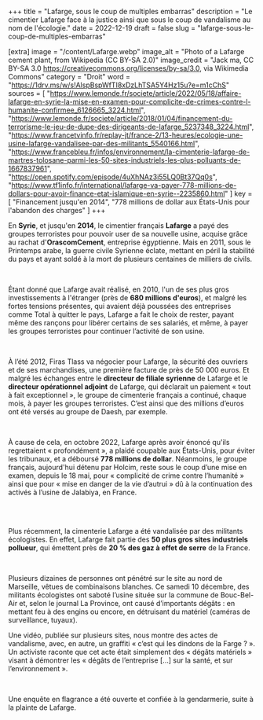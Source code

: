 +++
title = "Lafarge, sous le coup de multiples embarras"
description = "Le cimentier Lafarge face à la justice ainsi que sous le coup de vandalisme au nom de l'écologie."
date = 2022-12-19
draft = false
slug = "lafarge-sous-le-coup-de-multiples-embarras"

[extra]
image = "/content/Lafarge.webp"
image_alt = "Photo of a Lafarge cement plant, from Wikipedia (CC BY-SA 2.0)"
image_credit = "Jack ma, CC BY-SA 3.0 <https://creativecommons.org/licenses/by-sa/3.0>, via Wikimedia Commons"
category = "Droit"
word = "https://1drv.ms/w/s!AlspBspWfTI8xDzLhTSA5Y4Hz15u?e=m1cChS"
sources = [
    "https://www.lemonde.fr/societe/article/2022/05/18/affaire-lafarge-en-syrie-la-mise-en-examen-pour-complicite-de-crimes-contre-l-humanite-confirmee_6126665_3224.html",
    "https://www.lemonde.fr/societe/article/2018/01/04/financement-du-terrorisme-le-jeu-de-dupe-des-dirigeants-de-lafarge_5237348_3224.html",
    "https://www.francetvinfo.fr/replay-jt/france-2/13-heures/ecologie-une-usine-lafarge-vandalisee-par-des-militants_5540166.html",
    "https://www.francebleu.fr/infos/environnement/la-cimenterie-lafarge-de-martres-tolosane-parmi-les-50-sites-industriels-les-plus-polluants-de-1667837961",
    "https://open.spotify.com/episode/4uXhNAz3i55LQ0Bt37Qq0s",
    "https://www.tf1info.fr/international/lafarge-va-payer-778-millions-de-dollars-pour-avoir-finance-etat-islamique-en-syrie--2235860.html"
]
key = [
    "Financement jusqu'en 2014",
    "778 millions de dollar aux États-Unis pour l'abandon des charges"
]
+++

En **Syrie**, et jusqu'en **2014**, le cimentier français **Lafarge** a payé des groupes terroristes pour pouvoir user de sa nouvelle usine, acquise grâce au rachat d'**OrascomCement**, entreprise égyptienne. Mais en 2011, sous le Printemps arabe, la guerre civile Syrienne éclate, mettant en péril la stabilité du pays et ayant soldé à la mort de plusieurs centaines de milliers de civils. 

<br />

Étant donné que Lafarge avait réalisé, en 2010, l'un de ses plus gros investissements à l'étranger (près de **680 millions d'euros**), et malgré les fortes tensions présentes, qui avaient déjà poussées des entreprises comme Total à quitter le pays, Lafarge a fait le choix de rester, payant même des rançons pour libérer certains de ses salariés, et même, à payer les groupes terroristes pour continuer l’activité de son usine. 

<br />

À l’été 2012, Firas Tlass va négocier pour Lafarge, la sécurité des ouvriers et de ses marchandises, une première facture de près de 50 000 euros. Et malgré les échanges entre le **directeur de filiale syrienne** de Lafarge et le **directeur opérationnel adjoint** de Lafarge, qui déclarait un paiement « tout à fait exceptionnel », le groupe de cimenterie français a continué, chaque mois, à payer les groupes terroristes. C’est ainsi que des millions d’euros ont été versés au groupe de Daesh, par exemple. 

<br />

À cause de cela, en octobre 2022, Lafarge après avoir énoncé qu'ils regrettaient « profondément », a plaidé coupable aux États-Unis, pour éviter les tribunaux, et a déboursé **778 millions de dollar**. Néanmoins, le groupe français, aujourd'hui détenu par Holcim, reste sous le coup d’une mise en examen, depuis le 18 mai, pour « complicité de crime contre l’humanité » ainsi que pour « mise en danger de la vie d’autrui » dû à la continuation des activés à l’usine de Jalabiya, en France. 

<br /><br />

Plus récemment, la cimenterie Lafarge a été vandalisée par des militants écologistes. En effet, Lafarge fait partie des **50 plus gros sites industriels pollueur**, qui émettent près de **20 % des gaz à effet de serre** de la France. 

<br />

Plusieurs dizaines de personnes ont pénétré sur le site au nord de Marseille, vêtues de combinaisons blanches. Ce samedi 10 décembre, des militants écologistes ont saboté l’usine située sur la commune de Bouc-Bel-Air et, selon le journal La Province, ont causé d’importants dégâts : en mettant feu à des engins ou encore, en détruisant du matériel (caméras de surveillance, tuyaux). 

Une vidéo, publiée sur plusieurs sites, nous montre des actes de vandalisme, avec, en autre, un graffiti « c’est qui les dindons de la Farge ? ». Un activiste raconte que cet acte était simplement des « dégâts matériels » visant à démontrer les « dégâts de l’entreprise […] sur la santé, et sur l’environnement ». 

<br />

Une enquête en flagrance a été ouverte et confiée à la gendarmerie, suite à la plainte de Lafarge.